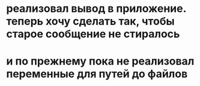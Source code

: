 # реализовал вывод в приложение. теперь хочу сделать так, чтобы старое сообщение не стиралось
# и по прежнему пока не реализовал переменные для путей до файлов
#
#
#
#
#